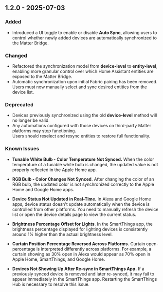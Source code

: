 ## 1.2.0 - 2025-07-03

### Added
- Introduced a UI toggle to enable or disable **Auto Sync**, allowing users to control whether newly added devices are automatically synchronized to the Matter Bridge.

### Changed
- Refactored the synchronization model from **device-level** to **entity-level**, enabling more granular control over which Home Assistant entities are exposed to the Matter Bridge.
- Automatic synchronization upon initial Fabric pairing has been removed. Users must now manually select and sync desired entities from the device list.

### Deprecated
- Devices previously synchronized using the old **device-level** method will no longer be valid.
- Any automations configured with those devices on third-party Matter platforms may stop functioning.  
  Users should reselect and resync entities to restore full functionality.

### Known Issues
- **Tunable White Bulb - Color Temperature Not Synced.**
   When the color temperature of a tunable white bulb is changed, the updated value is not properly reflected in the Apple Home app.

- **RGB Bulb - Color Changes Not Synced.**
   After changing the color of an RGB bulb, the updated color is not synchronized correctly to the Apple Home and Google Home apps.

- **Device Status Not Updated in Real-Time.**
   In Alexa and Google Home apps, device status doesn't update automatically when the device is controlled from other platforms. You need to manually refresh the device list or open the device details page to view the current status.

- **Brightness Percentage Offset for Lights.**
   In the SmartThings app, the brightness percentage displayed for lighting devices is consistently around 1% higher than the actual brightness level.

- **Curtain Position Percentage Reversed Across Platforms.**
   Curtain open-percentage is interpreted differently across platforms. For example, a curtain showing as 30% open in Alexa would appear as 70% open in Apple Home, SmartThings, and Google Home.

- **Devices Not Showing Up After Re-sync in SmartThings App.**
   If a previously synced device is removed and later re-synced, it may fail to appear immediately in the SmartThings app. Restarting the SmartThings Hub is necessary to resolve this issue.
